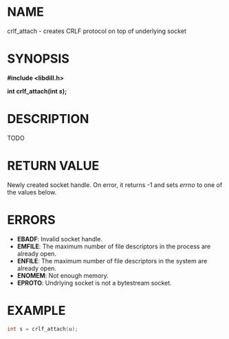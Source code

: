 # NAME

crlf_attach - creates CRLF protocol on top of underlying socket

# SYNOPSIS

**#include &lt;libdill.h>**

**int crlf_attach(int **_s_**);**

# DESCRIPTION

TODO

# RETURN VALUE

Newly created socket handle. On error, it returns -1 and sets _errno_ to one of the values below.

# ERRORS

* **EBADF**: Invalid socket handle.
* **EMFILE**: The maximum number of file descriptors in the process are already open.
* **ENFILE**: The maximum number of file descriptors in the system are already open.
* **ENOMEM**: Not enough memory.
* **EPROTO**: Undrlying socket is not a bytestream socket.

# EXAMPLE

```c
int s = crlf_attach(u);
```
